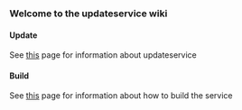### Welcome to the updateservice wiki 

#### Update
See [this](/Update.md) page for information about updateservice

#### Build
See [this](/Build.md) page for information about how to build the service
